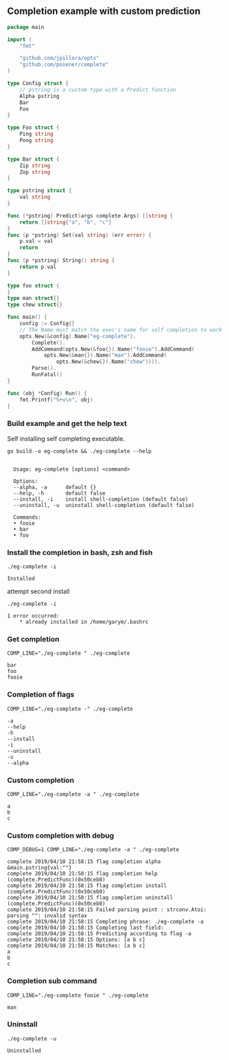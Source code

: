## Completion example with custom prediction 

<!--tmpl,chomp,code=go:cat main.go -->
``` go 
package main

import (
	"fmt"

	"github.com/jpillora/opts"
	"github.com/posener/complete"
)

type Config struct {
	// pstring is a custom type with a Predict function
	Alpha pstring
	Bar
	Foo
}

type Foo struct {
	Ping string
	Pong string
}

type Bar struct {
	Zip string
	Zop string
}

type pstring struct {
	val string
}

func (*pstring) Predict(args complete.Args) []string {
	return []string{"a", "b", "c"}
}
func (p *pstring) Set(val string) (err error) {
	p.val = val
	return
}
func (p *pstring) String() string {
	return p.val
}

type foo struct {
}
type man struct{}
type chew struct{}

func main() {
	config := Config{}
	// The Name must match the exec's name for self completion to work
	opts.New(&config).Name("eg-complete").
		Complete().
		AddCommand(opts.New(&foo{}).Name("fooie").AddCommand(
			opts.New(&man{}).Name("man").AddCommand(
				opts.New(&chew{}).Name("chew")))).
		Parse().
		RunFatal()
}

func (obj *Config) Run() {
	fmt.Printf("%+v\n", obj)
}
```
<!--/tmpl-->

### Build example and get the help text
Self installing self completing executable.

`go build -o eg-complete && ./eg-complete --help`
<!--tmpl,chomp,code=plain:go build -o eg-complete && ./eg-complete --help -->
``` plain 

  Usage: eg-complete [options] <command>

  Options:
  --alpha, -a      default {}
  --help, -h       default false
  --install, -i    install shell-completion (default false)
  --uninstall, -u  uninstall shell-completion (default false)

  Commands:
  • fooie
  • bar
  • foo

```
<!--/tmpl-->

### Install the completion in bash, zsh and fish
`./eg-complete -i`
<!--tmpl,chomp,code=plain:./eg-complete -i -->
``` plain 
Installed
```
<!--/tmpl-->

attempt second install

`./eg-complete -i`
<!--tmpl,chomp,code=plain:./eg-complete -i -->
``` plain 
1 error occurred:
	* already installed in /home/garym/.bashrc

```
<!--/tmpl-->


### Get completion
`COMP_LINE="./eg-complete " ./eg-complete`
<!--tmpl,chomp,code=plain:COMP_DEBUG= COMP_LINE="./eg-complete " ./eg-complete -->
``` plain 
bar
foo
fooie
```
<!--/tmpl-->

### Completion of flags
`COMP_LINE="./eg-complete -" ./eg-complete `
<!--tmpl,chomp,code=plain:COMP_DEBUG= COMP_LINE="./eg-complete -" ./eg-complete -->
``` plain 
-a
--help
-h
--install
-i
--uninstall
-u
--alpha
```
<!--/tmpl-->


### Custom completion
`COMP_LINE="./eg-complete -a " ./eg-complete `
<!--tmpl,chomp,code=plain:COMP_DEBUG= COMP_LINE="./eg-complete -a " ./eg-complete -->
``` plain 
a
b
c
```
<!--/tmpl-->

### Custom completion with debug
`COMP_DEBUG=1 COMP_LINE="./eg-complete -a " ./eg-complete `
<!--tmpl,chomp,code=plain:COMP_DEBUG=1 COMP_LINE="./eg-complete -a " ./eg-complete -->
``` plain 
complete 2019/04/10 21:58:15 flag completion alpha &main.pstring{val:""}
complete 2019/04/10 21:58:15 flag completion help (complete.PredictFunc)(0x50ceb0)
complete 2019/04/10 21:58:15 flag completion install (complete.PredictFunc)(0x50ceb0)
complete 2019/04/10 21:58:15 flag completion uninstall (complete.PredictFunc)(0x50ceb0)
complete 2019/04/10 21:58:15 Failed parsing point : strconv.Atoi: parsing "": invalid syntax
complete 2019/04/10 21:58:15 Completing phrase: ./eg-complete -a 
complete 2019/04/10 21:58:15 Completing last field: 
complete 2019/04/10 21:58:15 Predicting according to flag -a
complete 2019/04/10 21:58:15 Options: [a b c]
complete 2019/04/10 21:58:15 Matches: [a b c]
a
b
c
```
<!--/tmpl-->

### Completion sub command
<!--/tmpl-->
`COMP_LINE="./eg-complete fooie " ./eg-complete`
<!--tmpl,chomp,code=plain:COMP_DEBUG= COMP_LINE="./eg-complete fooie " ./eg-complete -->
``` plain 
man
```
<!--/tmpl-->

### Uninstall
`./eg-complete -u`
<!--tmpl,chomp,code=plain:./eg-complete -u -->
``` plain 
Uninstalled
```
<!--/tmpl-->
